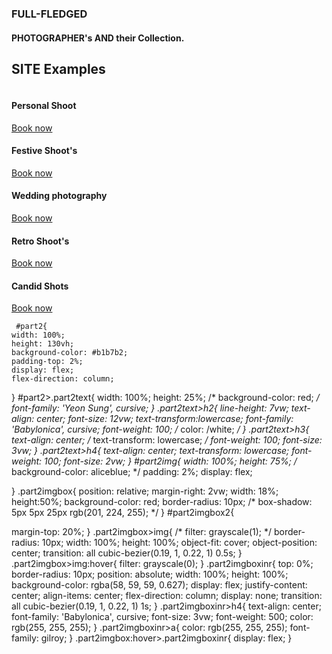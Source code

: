  <div id="part2">
        <div  class="part2text">
            <h3>FULL-FLEDGED</h3>
            <h4>PHOTOGRAPHER's AND their Collection.</h4>
            <h2>SITE Examples</h2>
        </div>
        <div id="part2img">
            <div  class="part2imgbox">
                <img src="https://images.unsplash.com/photo-1497316730643-415fac54a2af?ixlib=rb-4.0.3&ixid=MnwxMjA3fDB8MHxwaG90by1wYWdlfHx8fGVufDB8fHx8&auto=format&fit=crop&w=1964&q=80" alt="">
                <div class="part2imgboxinr">
                    <h4>Personal Shoot</h4>
                    <a href="/">Book now</a>
                </div>
            </div>
            <div  id="part2imgbox2" class="part2imgbox">
                <img src="https://images.unsplash.com/photo-1513546493312-0066d7de3fd2?ixlib=rb-4.0.3&ixid=MnwxMjA3fDB8MHxwaG90by1wYWdlfHx8fGVufDB8fHx8&auto=format&fit=crop&w=1940&q=80" alt="">
                <div class="part2imgboxinr">
                    <h4>Festive Shoot's</h4>
                    <a href="/">Book now</a>
                </div>
            </div>
            <div  class="part2imgbox">
                <img src="https://images.unsplash.com/photo-1516589178581-6cd7833ae3b2?ixlib=rb-4.0.3&ixid=MnwxMjA3fDB8MHxwaG90by1wYWdlfHx8fGVufDB8fHx8&auto=format&fit=crop&w=1887&q=80" alt="">
                <div class="part2imgboxinr">
                    <h4>Wedding photography</h4>
                    <a href="/">Book now</a>
                </div>
            </div>
            <div  id="part2imgbox2" class="part2imgbox">
                <img src="https://images.unsplash.com/photo-1580895456895-cfdf02e4c23f?ixlib=rb-4.0.3&ixid=MnwxMjA3fDB8MHxwaG90by1wYWdlfHx8fGVufDB8fHx8&auto=format&fit=crop&w=1887&q=80" alt="">
                <div class="part2imgboxinr">
                    <h4>Retro Shoot's</h4>
                    <a href="/">Book now</a>
                </div>
            </div>
            <div  class="part2imgbox">
                <img src="https://images.unsplash.com/photo-1494386346843-e12284507169?ixlib=rb-4.0.3&ixid=MnwxMjA3fDB8MHxwaG90by1wYWdlfHx8fGVufDB8fHx8&auto=format&fit=crop&w=1964&q=80" alt="">
                <div class="part2imgboxinr">
                    <h4>Candid Shots</h4>
                    <a href="/">Book now</a>
                </div>
            </div>
        </div>
     </div>


     #part2{
    width: 100%;
    height: 130vh;
    background-color: #b1b7b2;
    padding-top: 2%;
    display: flex;
    flex-direction: column;
}
#part2>.part2text{
    width: 100%;
    height: 25%;
    /* background-color: red; */
    font-family: 'Yeon Sung', cursive;
}
.part2text>h2{
    line-height: 7vw;
    text-align: center;
    font-size: 12vw;
    text-transform:lowercase;
    font-family: 'Babylonica', cursive;
    font-weight: 100;
    /* color: /white; */
}
.part2text>h3{
    text-align: center;
    /* text-transform: lowercase; */
    font-weight: 100;
    font-size: 3vw;
}
.part2text>h4{
    text-align: center;
    text-transform: lowercase;
    font-weight: 100;
    font-size: 2vw;
}
#part2img{
    width: 100%;
    height: 75%;
    /* background-color: aliceblue; */
    padding: 2%;
    display: flex;
    
}
.part2imgbox{
   position: relative;
    margin-right: 2vw;
width: 18%;
height:50%;
background-color: red;
border-radius: 10px;
/* box-shadow: 5px 5px 25px rgb(201, 224, 255); */
}
#part2imgbox2{

   margin-top: 20%;
}
.part2imgbox>img{
    /* filter: grayscale(1); */
    border-radius: 10px;
    width: 100%;
    height: 100%;
    object-fit: cover;
    object-position: center;
    transition: all cubic-bezier(0.19, 1, 0.22, 1) 0.5s;
}
.part2imgbox>img:hover{
    filter: grayscale(0);
}
.part2imgboxinr{
    top: 0%;
    border-radius: 10px;
    position: absolute;
    width: 100%;
    height: 100%;
    background-color: rgba(58, 59, 59, 0.627);
    display: flex;
    justify-content: center;
    align-items: center;
    flex-direction: column;
    display: none;
    transition: all cubic-bezier(0.19, 1, 0.22, 1) 1s;
}
.part2imgboxinr>h4{
    text-align: center;
    font-family: 'Babylonica', cursive;
    font-size: 3vw;
    font-weight: 500;
    color: rgb(255, 255, 255);
}
.part2imgboxinr>a{
    color: rgb(255, 255, 255);
    font-family: gilroy;
}
.part2imgbox:hover>.part2imgboxinr{
    display: flex;
}